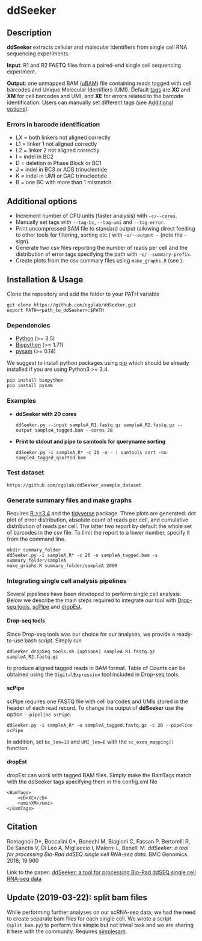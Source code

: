 # ddSeeker

## Description
**ddSeeker** extracts cellular and molecular identifiers from single cell RNA sequencing experiments.

**Input**: R1 and R2 FASTQ files from a paired-end single cell sequencing experiment.

**Output**: one unmapped BAM ([uBAM](https://gatkforums.broadinstitute.org/gatk/discussion/11008/ubam-unmapped-bam-format))
file containing reads tagged with cell barcodes and Unique Molecular Identifiers (UMI).
Default [tags](https://genome.sph.umich.edu/wiki/SAM#What_are_TAGs.3F) are
**XC** and **XM** for cell barcodes and UMI, and **XE** for errors related to
the barcode identification.
Users can manually set different tags (see [Additional options](https://github.com/cgplab/ddSeeker#additional-options)).

### Errors in barcode identification

  - LX = both linkers not aligned correctly
  - L1 = linker 1 not aligned correctly
  - L2 = linker 2 not aligned correctly
  - I  = indel in BC2
  - D  = deletion in Phase Block or BC1
  - J  = indel in BC3 or ACG trinucleotide
  - K  = indel in UMI or GAC trinucleotide
  - B  = one BC with more than 1 mismatch

## Additional options

  - Increment number of CPU units (faster analysis) with `-c/--cores`.
  - Manually set tags with `--tag-bc`, `--tag-umi` and `--tag-error`.
  - Print uncompressed SAM file to standard output (allowing direct feeding to other tools for
    filtering, sorting etc.) with `-o/--output -` (note the `-` sign).
  - Generate two csv files reporting the number of reads per cell and the distribution
  of error tags specifying the path with `-s/--summary-prefix`.
  - Create plots from the csv summary files using `make_graphs.R` (see ).


## Installation & Usage
Clone the repository and add the folder to your PATH variable

    git clone https://github.com/cgplab/ddSeeker.git
    export PATH=<path_to_ddSeeker>:$PATH

### Dependencies
- [Python](https://www.python.org/downloads) (>= 3.5)
- [Biopython](http://biopython.org) (>= 1.71)
- [pysam](https://pysam.readthedocs.io) (>= 0.14)

We suggest to install python packages using [pip](https://pip.pypa.io/en/stable/installing/)
which should be already installed if you are using Python3 >= 3.4.

    pip install biopython
    pip install pysam

### Examples

- __ddSeeker with 20 cores__

      ddSeeker.py --input sampleA_R1.fastq.gz sampleA_R2.fastq.gz --output sampleA_tagged.bam --cores 20

- __Print to stdout and pipe to samtools for queryname sorting__

      ddSeeker.py -i sampleA_R* -c 20 -o - | samtools sort -no sampleA_tagged_qsorted.bam

### Test dataset
`https://github.com/cgplab/ddSeeker_example_dataset`

### Generate summary files and make graphs
Requires [R >=3.4](https://www.r-project.org/) and the [tidyverse](https://www.tidyverse.org/) package.
Three plots are generated: dot plot of error distribution, absolute count of reads per
cell, and cumulative distribution of reads per cell. The latter two report by default
the whole set of barcodes in the csv file. To limit the report to a lower
number, specify it from the command line.

    mkdir summary_folder
    ddSeeker.py -i sampleA_R* -c 20 -o sampleA_tagged.bam -s summary_folder/sampleA
    make_graphs.R summary_folder/sampleA 2000

### Integrating single cell analysis pipelines
Several pipelines have been developed to perform single cell analysis.
Below we describe the main steps required to integrate our tool with
[Drop-seq tools](http://mccarrolllab.com/dropseq/),
[scPipe](https://github.com/LuyiTian/scPipe) and
[dropEst](https://github.com/hms-dbmi/dropEst).

#### Drop-seq tools
Since Drop-seq tools was our choice for our analyses, we provide a ready-to-use bash
script.  Simply run

    ddSeeker_dropSeq_tools.sh [options] sampleA_R1.fastq.gz sampleA_R2.fastq.gz

to produce aligned tagged reads in BAM format. 
Table of Counts can be obtained using the `DigitalExpression` tool included in Drop-seq tools.

#### scPipe
scPipe requires one FASTQ file with cell barcodes and UMIs stored in the header
of each read record. To change the output of **ddSeeker** use the option
`--pipeline scPipe`.

    ddSeeker.py -i sampleA_R* -o sampleA_tagged.fastq.gz -c 20 --pipeline scPipe

In addition, set `bc_len=18` and `UMI_len=8` with the `sc_exon_mapping()` function.

#### dropEst
dropEst can work with tagged BAM files. Simply make the BamTags match with the
ddSeeker tags specifying them in the config.xml file

    <BamTags>
        <cb>XC</cb>
        <umi>XM</umi>
    </BamTags>

## Citation
Romagnoli D\*, Boccalini G\*, Bonechi M, Biagioni C, Fassan P, Bertorelli R, De
Sanctis V, Di Leo A, Migliaccio I, Malorni L, Benelli M. *ddSeeker: a tool for
processing Bio-Rad ddSEQ single cell RNA-seq data*. BMC Genomics. 2018; 19:960

Link to the paper: [ddSeeker: a tool for processing Bio-Rad ddSEQ single cell RNA-seq data](https://rdcu.be/bekqj)


## Update (2019-03-22): split bam files
While performing further analyses on our scRNA-seq data, we had the need to
create separate bam files for each single cell. 
We wrote a script (`split_bam.py`) to perform this simple but not trivial task
and we are sharing it here with the community.
Requires [simplesam](https://github.com/mdshw5/simplesam).

